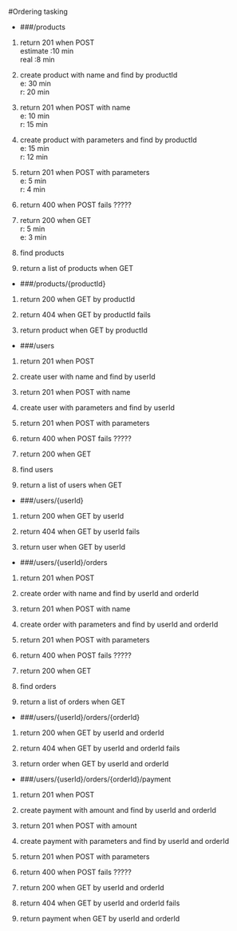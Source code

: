 #Ordering tasking

* ###/products

1. return 201 when POST  
estimate :10 min  
real :8 min

2. create product with name and find by productId  
e: 30 min  
r: 20 min

3. return 201 when POST with name  
e: 10 min  
r: 15 min

4. create product with parameters and find by productId  
e: 15 min  
r: 12 min

5. return 201 when POST with parameters  
e: 5 min  
r: 4 min


6. return 400 when POST fails ?????

7. return 200 when GET  
r: 5 min  
e: 3 min

8. find products 

9. return a list of products when GET

* ###/products/{productId}

1. return 200 when GET by productId

2. return 404 when GET by productId fails

3. return product when GET by productId

* ###/users

1. return 201 when POST

2. create user with name and find by userId

3. return 201 when POST with name

4. create user with parameters and find by userId

5. return 201 when POST with parameters

6. return 400 when POST fails ?????

7. return 200 when GET

8. find users 

9. return a list of users when GET

* ###/users/{userId}

1. return 200 when GET by userId

2. return 404 when GET by userId fails

3. return user when GET by userId

* ###/users/{userId}/orders

1. return 201 when POST

2. create order with name and find by userId and orderId

3. return 201 when POST with name

4. create order with parameters and find by userId and orderId

5. return 201 when POST with parameters

6. return 400 when POST fails ?????

7. return 200 when GET

8. find orders 

9. return a list of orders when GET

* ###/users/{userId}/orders/{orderId}

1. return 200 when GET by userId and orderId

2. return 404 when GET by userId and orderId fails

3. return order when GET by userId and orderId

* ###/users/{userId}/orders/{orderId}/payment

1. return 201 when POST

2. create payment with amount and find by userId and orderId

3. return 201 when POST with amount

4. create payment with parameters and find by userId and orderId

5. return 201 when POST with parameters

6. return 400 when POST fails ?????

7. return 200 when GET by userId and orderId

8. return 404 when GET by userId and orderId fails

9. return payment when GET by userId and orderId
